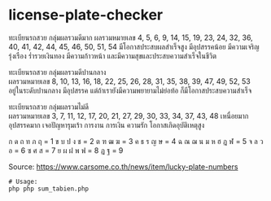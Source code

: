 # license-plate-checker

<p>
ทะเบียนรถสวย กลุ่มผลรวมดีมาก	
ผลรวมหมายเลข 
4, 5, 6, 9, 14, 15, 19, 23, 24, 32, 36, 40, 41, 42, 44, 45, 46, 50, 51, 54	
มีโอกาสประสบผลสำเร็จสูง มีอุปสรรคน้อย มีความเจริญรุ่งเรือง ร่ำรวยเงินทอง มีความก้าวหน้า และมีความสุขและประสบความสำเร็จในชีวิต

ทะเบียนรถสวย กลุ่มผลรวมดีปานกลาง	
ผลรวมหมายเลข 
8, 10, 13, 16, 18, 22, 25, 26, 28, 31, 35, 38, 39, 47, 49, 52, 53	
อยู่ในระดับปานกลาง มีอุปสรรค แต่ถ้าเรายังมีความพยายามไม่ย่อท้อ ก็มีโอกาสประสบความสำเร็จ

ทะเบียนรถสวย กลุ่มผลรวมไม่ดี	
ผลรวมหมายเลข 
3, 7, 11, 12, 17, 20, 21, 27, 29, 30, 33, 34, 37, 43, 48
เหนื่อยมาก อุปสรรคมาก เจอปัญหารุมเร้า การงาน การเงิน ความรัก โอกาสเกิดอุบัติเหตุสูง

ก ด ถ ท ภ ฤ	        = 1
ข บ ป ง ช	        = 2
ต ฑ ฒ ฆ	            = 3
ค ธ ร ญ ษ	        = 4
ฉ ณ ฌ น ม ห ฮ ฎ ฬ 	= 5
จ ล ว อ 	        = 6
ซ ศ ส 	            = 7
ย ผ ฝ พ ฟ	        = 8
ฏ ฐ	                = 9

Source: https://www.carsome.co.th/news/item/lucky-plate-numbers
</p>


```
# Usage:
php php sum_tabien.php 
```
